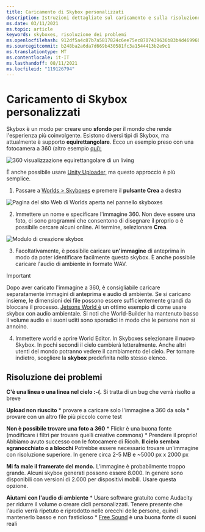```yaml
---
title: Caricamento di Skybox personalizzati
description: Istruzioni dettagliate sul caricamento e sulla risoluzione dei problemi degli skybox personalizzati in Esperienze AltspaceVR.
ms.date: 03/11/2021
ms.topic: article
keywords: skyboxes, risoluzione dei problemi
ms.openlocfilehash: 912df5a4c87b7a5817824c6ee75ec8707439636b83b4d46996bbc4129ee6e9de
ms.sourcegitcommit: b248ba2a6da7d669b430581fc3a1544413b2e9c1
ms.translationtype: MT
ms.contentlocale: it-IT
ms.lasthandoff: 08/11/2021
ms.locfileid: "119126794"
---
```

# <a name="uploading-custom-skyboxes"></a>Caricamento di Skybox personalizzati

Skybox è un modo per creare uno **sfondo** per il mondo che rende l'esperienza più coinvolgente. Esistono diversi tipi di Skybox, ma attualmente è supporto **equirettangolare**. Ecco un esempio preso con una fotocamera a 360 (altro esempio [qui):](http://moments.mankindforward.com/) 

![360 visualizzazione equirettangolare di un living](images/custom-skyboxes-img-01.jpeg)

È anche possibile usare [Unity Uploader,](world-building-toolkit-getting-started.md) ma questo approccio è più semplice.

1. Passare a [Worlds > Skyboxes](https://account.altvr.com/skyboxes) e premere il **pulsante Crea** a destra

![Pagina del sito Web di Worlds aperta nel pannello skyboxes](images/custom-skyboxes-img-02.png)

2. Immettere un nome e specificare l'immagine 360. Non deve essere una foto, ci sono programmi che consentono di disegnare il proprio o è possibile cercare alcuni online. Al termine, selezionare **Crea**. 

![Modulo di creazione skybox](images/custom-skyboxes-img-03.png)

3. Facoltativamente, è possibile caricare **un'immagine** di anteprima in modo da poter identificare facilmente questo skybox. È anche possibile caricare l'audio di ambiente in formato WAV. 

> [!IMPORTANT]
> Dopo aver caricato l'immagine a 360, è consigliabile caricare separatamente immagini di anteprima e audio di ambiente. Se si caricano insieme, le dimensioni dei file possono essere sufficientemente grandi da bloccare il processo. [Jetsons World è](https://account.altvr.com/worlds/1004174988393054363/spaces/1084431533181240311) un ottimo esempio di come usare skybox con audio ambientale. Si noti che World-Builder ha mantenuto basso il volume audio e i suoni uditi sono sporadici in modo che le persone non si annoino. 

4. Immettere world e aprire World Editor. In Skyboxes selezionare il nuovo Skybox. In pochi secondi il cielo cambierà letteralmente. Anche altri utenti del mondo potranno vedere il cambiamento del cielo. Per tornare indietro, scegliere la **skybox** predefinita nello stesso elenco. 

## <a name="troubleshooting"></a>Risoluzione dei problemi

**C'è una linea o una linea nel cielo :-(.** Si tratta di un bug che verrà risolto a breve

**Upload non riuscito**
    * provare a caricare solo l'immagine a 360 da sola
    * provare con un altro file più piccolo come test

**Non è possibile trovare una foto a 360**
    * Flickr è una buona fonte (modificare i filtri per trovare quelli creative commons)
    * Prendere il proprio! Abbiamo avuto successo con le fotocamere di Ricoh. 
**Il cielo sembra sgranocchiato o a blocchi** Potrebbe essere necessario trovare un'immagine con risoluzione superiore. In genere circa 2-5 MB e ~5000 px x 2000 px

**Mi fa male il framerate del mondo.**
L'immagine è probabilmente troppo grande. Alcuni skybox generati possono essere 8.000. In genere sono disponibili con versioni di 2.000 per dispositivi mobili. Usare questa opzione.

**Aiutami con l'audio di ambiente**
    * Usare software gratuito come Audacity per ridurre il volume o creare cicli personalizzati. Tenere presente che l'audio verrà ripetuto e riprodotto nelle orecchi delle persone, quindi mantenerlo basso e non fastidioso
    * [Free Sound](https://freesound.org/) è una buona fonte di suoni reali
